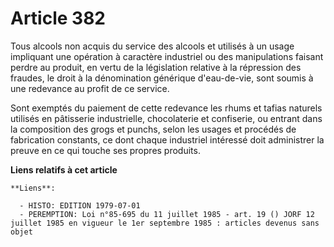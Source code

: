 # Article 382

Tous alcools non acquis du service des alcools et utilisés à un usage impliquant une opération à caractère industriel ou des
manipulations faisant perdre au produit, en vertu de la législation relative à la répression des fraudes, le droit à la
dénomination générique d'eau-de-vie, sont soumis à une redevance au profit de ce service.

Sont exemptés du paiement de cette redevance les rhums et tafias naturels utilisés en pâtisserie industrielle, chocolaterie
et confiserie, ou entrant dans la composition des grogs et punchs, selon les usages et procédés de fabrication constants, ce
dont chaque industriel intéressé doit administrer la preuve en ce qui touche ses propres produits.

**Liens relatifs à cet article**

	**Liens**:

	  - HISTO: EDITION 1979-07-01
	  - PEREMPTION: Loi n°85-695 du 11 juillet 1985 - art. 19 () JORF 12 juillet 1985 en vigueur le 1er septembre 1985 : articles devenus sans objet
